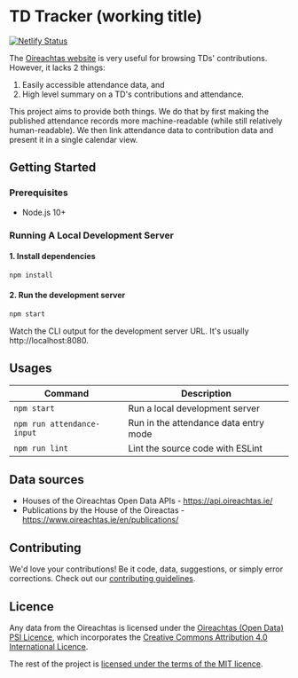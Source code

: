 # TD Tracker (working title)
[![Netlify Status](https://api.netlify.com/api/v1/badges/8c113750-4ed6-4aff-9bdf-98c88be722d6/deploy-status)](https://app.netlify.com/sites/td-tracker-beta/deploys)

The [Oireachtas website](https://www.oireachtas.ie/) is very useful for browsing TDs' contributions. However, it lacks 2 things:

1. Easily accessible attendance data, and
2. High level summary on a TD's contributions and attendance.

This project aims to provide both things.
We do that by first making the published attendance records more machine-readable (while still relatively human-readable). We then link attendance data to contribution data and present it in a single calendar view.

## Getting Started

### Prerequisites

- Node.js 10+

### Running A Local Development Server

#### 1. Install dependencies

```sh
npm install
```

#### 2. Run the development server

```sh
npm start
```

Watch the CLI output for the development server URL. It's usually http://localhost:8080.

## Usages

| Command                    | Description                           |
| -------------------------- | ------------------------------------- |
| `npm start`                | Run a local development server        |
| `npm run attendance-input` | Run in the attendance data entry mode |
| `npm run lint`             | Lint the source code with ESLint      |

## Data sources

- Houses of the Oireachtas Open Data APIs - https://api.oireachtas.ie/
- Publications by the House of the Oireactas - https://www.oireachtas.ie/en/publications/

## Contributing

We'd love your contributions! Be it code, data, suggestions, or simply error corrections. Check out our [contributing guidelines](CONTRIBUTING.md).

## Licence

Any data from the Oireachtas is licensed under the [Oireachtas (Open Data) PSI Licence](https://www.oireachtas.ie/en/open-data/license/), which incorporates the [Creative Commons Attribution 4.0 International Licence](http://creativecommons.org/licenses/by/4.0/).

The rest of the project is [licensed under the terms of the MIT licence](./LICENSE.md).
